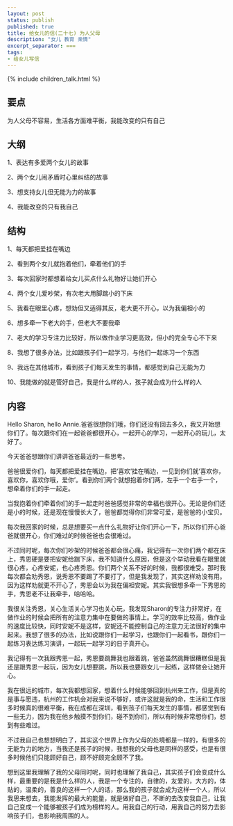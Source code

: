 ```yaml
---
layout: post
status: publish
published: true
title: 给女儿的信(二十七) 为人父母
description: "女儿 教育 亲情"
excerpt_separator: ===
tags:
- 给女儿写信
---
```


{% include children_talk.html %}

## 要点

为人父母不容易，生活各方面难平衡，我能改变的只有自己

## 大纲

1、表达有多爱两个女儿的故事

2、两个女儿闹矛盾时心里纠结的故事

3、想支持女儿但无能为力的故事

4、我能改变的只有我自己

## 结构

1、每天都把爱挂在嘴边

2、看到两个女儿就抱着他们，牵着他们的手

3、每次回家时都想着给女儿买点什么礼物好让她们开心

4、两个女儿爱吵架，有次老大用脚踹小的下床

5、我看在眼里心疼，想劝但又适得其反，老大更不开心，以为我偏袒小的

6、想多牵一下老大的手，但老大不要我牵

7、老大的学习专注力比较好，所以做作业学习更高效，但小的完全专心不下来

8、我想了很多办法，比如跟孩子们一起学习，与他们一起练习一个东西

9、我远在其他城市，看到孩子们每天发生的事情，都感觉到自己无能为力

10、我能做的就是管好自己，我是什么样的人，孩子就会成为什么样的人

## 内容

Hello Sharon, hello Annie.爸爸很想你们哦，你们还没有回去多久，我又开始想你们了。每次跟你们在一起爸爸都很开心，一起开心的学习，一起开心的玩儿，太好了。

今天爸爸想跟你们讲讲爸爸最近的一些思考。

爸爸很爱你们，每天都把爱挂在嘴边，把‘喜欢’挂在嘴边，一见到你们就‘喜欢你，喜欢你，喜欢你哦，爱你’。看到你们两个就想抱着你们两，左手一个右手一个，想牵着你们的手一起走。

当我抱着你们牵着你们的手一起走时爸爸感觉非常的幸福也很开心。无论是你们还是小的时候，还是现在慢慢长大了，爸爸都觉得你们非常可爱，是爸爸的小宝贝。

每次我回家的时候，总是想要买一点什么礼物好让你们开心一下，所以你们开心爸爸就很开心，你们难过的时候爸爸也会很难过。

不过同时呢，每次你们吵架的时候爸爸都会很心痛，我记得有一次你们两个都在床上，秀恩硬是要把安妮给踹下床，我不知道什么原因，但是这个举动我看在眼里就很心疼，心疼安妮，也心疼秀恩。你们两个关系不好的时候，我都很难受。那时我每次都会劝秀恩，说秀恩不要踢了不要打了，但是我发现了，其实这样劝没有用。因为这样劝就更不开心了，秀恩会以为我在偏袒安妮。其实我很想多牵一下秀恩的手，秀恩老不让我牵手，哈哈哈。

我很关注秀恩，关心生活关心学习也关心玩，我发现Sharon的专注力非常好，在做作业的时候会把所有的注意力集中在要做的事情上。学习的效率比较高，做作业的速度比较快，同时安妮不是这样，安妮还不能控制自己的注意力无法很好的集中起来。我想了很多的办法，比如说跟你们一起学习，也跟你们一起看书，跟你们一起练习表达练习演讲，一起玩一起学习的日子真开心。

我记得有一次我跟秀恩一起，秀恩要跳舞我也跟着跳，爸爸虽然跳舞很糟糕但是我还是跟秀恩一起玩，因为女儿想要跳，所以我也要跟女儿一起练，这样做会让她开心。

我在很远的城市，每次我都想回家，想着什么时候能够回到杭州来工作，但是真的是事与愿违，杭州的工作机会对我来说不够好，或许这就是我的命，生活和工作很多时候真的很难平衡，我在成都在深圳，看到孩子们每天发生的事情，都感觉到有一些无力，因为我在他乡触摸不到你们，碰不到你们，所以有时候非常想你们，想到有些难过。

不过我自己也想想明白了，其实这个世界上作为父母的处境都是一样的，有很多的无能为力的地方，当我还是孩子的时候，我想我的父母也是同样的感受，也是有很多时候他们只能顾好自己，顾不好顾完全顾不了我。

想到这里我理解了我的父母同时呢，同时也理解了我自己，其实孩子们会变成什么样，最重要的是我是什么样的人，我是一个专注的，自律的，友爱的，大方的，体贴的，温柔的，善良的这样一个人的话，那么我的孩子就会成为这样一个人，所以我思来想去，我能发挥的最大的能量，就是做好自己，不断的去改变我自己，让我自己变成一个能够被孩子们成为榜样的人。用我自己的行动，用我自己的努力去影响孩子们，也影响我周围的人。




